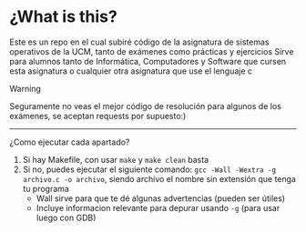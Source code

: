 # ¿What is this?

Este es un repo en el cual subiré código de la asignatura de sistemas operativos de la UCM, tanto de exámenes como prácticas y ejercicios
Sirve para alumnos tanto de Informática, Computadores y Software que cursen esta asignatura o cualquier otra asignatura que use el lenguaje c



> [!WARNING]
> Seguramente no veas el mejor código de resolución para algunos de los exámenes, se aceptan requests por supuesto:)

-----
¿Como ejecutar cada apartado?
1. Si hay Makefile, con usar `make` y `make clean` basta
2. Si no, puedes ejecutar el siguiente comando: `gcc -Wall -Wextra -g archivo.c -o archivo`, siendo archivo el nombre sin extensión que tenga tu programa
   + Wall sirve para que te dé algunas advertencias (pueden ser útiles)
   + Incluye informacion relevante para depurar usando `-g` (para usar luego con GDB)

